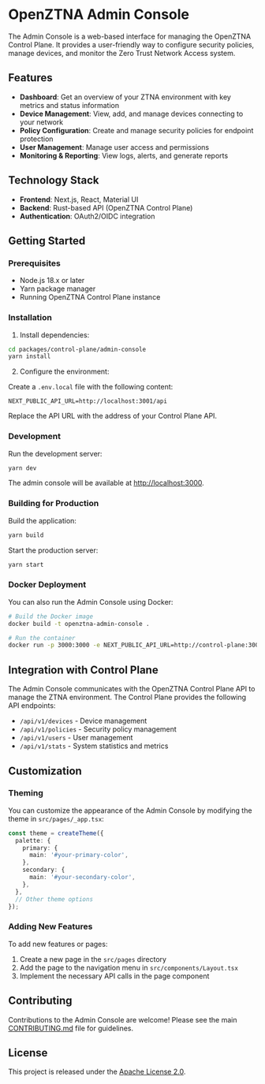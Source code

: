 # OpenZTNA Admin Console

The Admin Console is a web-based interface for managing the OpenZTNA Control Plane. It provides a user-friendly way to configure security policies, manage devices, and monitor the Zero Trust Network Access system.

## Features

- **Dashboard**: Get an overview of your ZTNA environment with key metrics and status information
- **Device Management**: View, add, and manage devices connecting to your network
- **Policy Configuration**: Create and manage security policies for endpoint protection
- **User Management**: Manage user access and permissions
- **Monitoring & Reporting**: View logs, alerts, and generate reports

## Technology Stack

- **Frontend**: Next.js, React, Material UI
- **Backend**: Rust-based API (OpenZTNA Control Plane)
- **Authentication**: OAuth2/OIDC integration

## Getting Started

### Prerequisites

- Node.js 18.x or later
- Yarn package manager
- Running OpenZTNA Control Plane instance

### Installation

1. Install dependencies:

```bash
cd packages/control-plane/admin-console
yarn install
```

2. Configure the environment:

Create a `.env.local` file with the following content:

```
NEXT_PUBLIC_API_URL=http://localhost:3001/api
```

Replace the API URL with the address of your Control Plane API.

### Development

Run the development server:

```bash
yarn dev
```

The admin console will be available at [http://localhost:3000](http://localhost:3000).

### Building for Production

Build the application:

```bash
yarn build
```

Start the production server:

```bash
yarn start
```

### Docker Deployment

You can also run the Admin Console using Docker:

```bash
# Build the Docker image
docker build -t openztna-admin-console .

# Run the container
docker run -p 3000:3000 -e NEXT_PUBLIC_API_URL=http://control-plane:3001/api openztna-admin-console
```

## Integration with Control Plane

The Admin Console communicates with the OpenZTNA Control Plane API to manage the ZTNA environment. The Control Plane provides the following API endpoints:

- `/api/v1/devices` - Device management
- `/api/v1/policies` - Security policy management
- `/api/v1/users` - User management
- `/api/v1/stats` - System statistics and metrics

## Customization

### Theming

You can customize the appearance of the Admin Console by modifying the theme in `src/pages/_app.tsx`:

```typescript
const theme = createTheme({
  palette: {
    primary: {
      main: '#your-primary-color',
    },
    secondary: {
      main: '#your-secondary-color',
    },
  },
  // Other theme options
});
```

### Adding New Features

To add new features or pages:

1. Create a new page in the `src/pages` directory
2. Add the page to the navigation menu in `src/components/Layout.tsx`
3. Implement the necessary API calls in the page component

## Contributing

Contributions to the Admin Console are welcome! Please see the main [CONTRIBUTING.md](../../../CONTRIBUTING.md) file for guidelines.

## License

This project is released under the [Apache License 2.0](../../../LICENSE).
